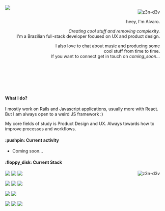 <img align="left" src="https://media2.giphy.com/media/v1.Y2lkPTc5MGI3NjExYWRuZW5na2wzNjZoNGEzMTd3enhvNGYwOWF4bDl0ajBwMmdqanJxciZlcD12MV9pbnRlcm5hbF9naWZfYnlfaWQmY3Q9Zw/2FMZ918Q5JX8Y/giphy.webp" />

<p align="right">
  <img src="https://komarev.com/ghpvc/?username=z3n-dev&color=73EC8B&style=for-the-badge" alt="z3n-d3v" />
</p>

<p align="right">heey, I'm Alvaro.</p>
<p align="right"><i>Creating cool stuff and removing complexity.</i> </br> I'm a Brazilian full-stack developer focused on UX and product design. </p>
<p align="right">I also love to chat about music and producing some </br> cool stuff from time to time. </br> If you want to connect get in touch on <i>coming_soon...</i></p>

<br />
<br />
<br />
<br />
<br />

<h4 align="left">What I do?</h4>
<p>I mostly work on Rails and Javascript applications, usually more with React. But I am always open to a weird JS framework :)</p>
<p>My core fields of study is Product Design and UX. Always towards how to improve processes and workflows.</p>

<h4>:pushpin: Current activity</h4>
<ul>
  <li>Coming soon...</li>
</ul>


<h4 align="left">:floppy_disk: Current Stack</h4>

<img align="right" src="https://github-readme-streak-stats.herokuapp.com/?user=z3n-d3v&" alt="z3n-d3v" />
  
<p align="left">
  <img src="https://img.shields.io/badge/rails-%23CC0000.svg?style=for-the-badge&logo=ruby-on-rails&logoColor=white" />
  <img src="https://img.shields.io/badge/react-%2320232a.svg?style=for-the-badge&logo=react&logoColor=%2361DAFB" />
  <img src="https://img.shields.io/badge/node.js-6DA55F?style=for-the-badge&logo=node.js&logoColor=white" />
</p>

<p align="left">
  <img src="https://img.shields.io/badge/bootstrap-%238511FA.svg?style=for-the-badge&logo=bootstrap&logoColor=white" />
  <img src="https://img.shields.io/badge/mysql-4479A1.svg?style=for-the-badge&logo=mysql&logoColor=white" />
  <img src="https://img.shields.io/badge/AWS-%23FF9900.svg?style=for-the-badge&logo=amazon-aws&logoColor=white" />
</p>

<p align="left">
  <img src="https://img.shields.io/badge/-ElasticSearch-005571?style=for-the-badge&logo=elasticsearch" />
  <img src="https://img.shields.io/badge/figma-%23F24E1E.svg?style=for-the-badge&logo=figma&logoColor=white" />
</p>

<p align="left">
  <img src="https://img.shields.io/badge/Linux-FCC624?style=for-the-badge&logo=linux&logoColor=black" />
  <img src="https://img.shields.io/badge/MUI-%230081CB.svg?style=for-the-badge&logo=mui&logoColor=white" />
  <img src="https://img.shields.io/badge/tailwindcss-%2338B2AC.svg?style=for-the-badge&logo=tailwind-css&logoColor=white" />
</p>


  
  


